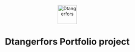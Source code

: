 
<p align="center">
  <a href="https://dtangerfors.se">
    <img alt="Dtangerfors" src="https://files.dtangerfors.se/images/dtangerfors-icon-256.png" width="60" />
  </a>
</p>
<h1 align="center">
  Dtangerfors Portfolio project
</h1>

